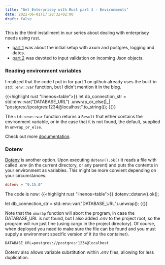 ```yaml
---
title: "Get Enterprisey with Rust part 3 - Environments"
date: 2022-06-01T17:28:32+02:00
draft: false
---
```

This is the third installment in our series about dealing with enterprisey needs using rust. 
* [part 1](/enterprisey) was about the initial setup with axum and postgres, logging and dates.
* [part 2](/enterprisey) was devoted to input validation on incoming Json objects.

### Reading environment variables

I realized that the code I put in for part 1 on github already uses the built-in ```std::env::var``` function, but I didn't mention it in the blog.

{{<highlight rust "linenos=table">}}
let db_connection_str = std::env::var("DATABASE_URL")
        .unwrap_or_else(|_| "postgres://postgres:1234@localhost".to_string());
{{</highlight>}}

The ```std::env::var``` function returns a ```Result``` that either contains the environment variable, or in the case that it is not found, the default, supplied in ```unwrap_or_else```.

Check out more [documentation](https://doc.rust-lang.org/book/ch12-05-working-with-environment-variables.html). 

### Dotenv

[Dotenv](https://crates.io/crates/dotenv) is another option. Upon executing ```dotenv().ok()``` it reads a file with called _.env_ (in the current directory, or any parent) and puts the contents in your environment as variables. This might be more convient depending on your circumstances.

```Cargo.toml
dotenv = "0.15.0"
```

The code is now:
{{<highlight rust "linenos=table">}}
dotenv::dotenv().ok();

let db_connection_str = std::env::var("DATABASE_URL").unwrap();
{{</highlight>}}

Note that the ```unwrap``` function will abort the program, in case the DATABASE_URL is not found, but I also added _.env_ to the project root, so the program will run just fine (using cargo in the project directory). Of course, when deployed you need to make sure the file can be found and you must supply a environment specific version of it (to the container).
```
DATABASE_URL=postgres://postgres:1234@localhost
```

Dotenv also allows variable substitution within _.env_ files, allowing for less duplication.